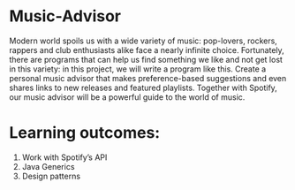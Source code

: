 # Music-Advisor
Modern world spoils us with a wide variety of music: pop-lovers, rockers, rappers and club enthusiasts alike face a nearly infinite choice. Fortunately, there are programs that can help us find something we like and not get lost in this variety: in this project, we will write a program like this. Create a personal music advisor that makes preference-based suggestions and even shares links to new releases and featured playlists. Together with Spotify, our music advisor will be a powerful guide to the world of music.

# Learning outcomes:
1. Work with Spotify’s API
2. Java Generics
3. Design patterns
